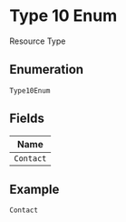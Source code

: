 
# Type 10 Enum

Resource Type

## Enumeration

`Type10Enum`

## Fields

| Name |
|  --- |
| `Contact` |

## Example

```
Contact
```

